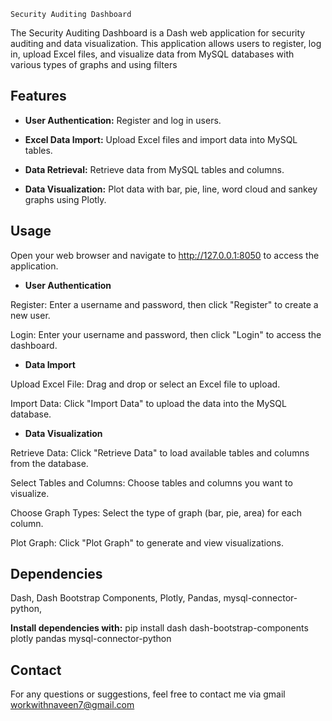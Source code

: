 `Security Auditing Dashboard`


The Security Auditing Dashboard is a Dash web application for security auditing and data visualization. This application allows users to register, log in, upload Excel files, and visualize data from MySQL databases with various types of graphs and using filters


## Features

- **User Authentication:** Register and log in users.
  
- **Excel Data Import:** Upload Excel files and import data into MySQL tables.
  
- **Data Retrieval:** Retrieve data from MySQL tables and columns.
  
- **Data Visualization:** Plot data with bar, pie, line, word cloud and sankey graphs using Plotly.

## Usage

Open your web browser and navigate to http://127.0.0.1:8050 to access the application.

- **User Authentication**

Register: Enter a username and password, then click "Register" to create a new user.

Login: Enter your username and password, then click "Login" to access the dashboard.
- **Data Import**

Upload Excel File: Drag and drop or select an Excel file to upload.

Import Data: Click "Import Data" to upload the data into the MySQL database.
- **Data Visualization**

Retrieve Data: Click "Retrieve Data" to load available tables and columns from the database.

Select Tables and Columns: Choose tables and columns you want to visualize.

Choose Graph Types: Select the type of graph (bar, pie, area) for each column.

Plot Graph: Click "Plot Graph" to generate and view visualizations.


## Dependencies

Dash,
Dash Bootstrap Components,
Plotly,
Pandas,
mysql-connector-python,


**Install dependencies with:**
pip install dash dash-bootstrap-components plotly pandas mysql-connector-python


## Contact

For any questions or suggestions, feel free to contact me via gmail
workwithnaveen7@gmail.com

